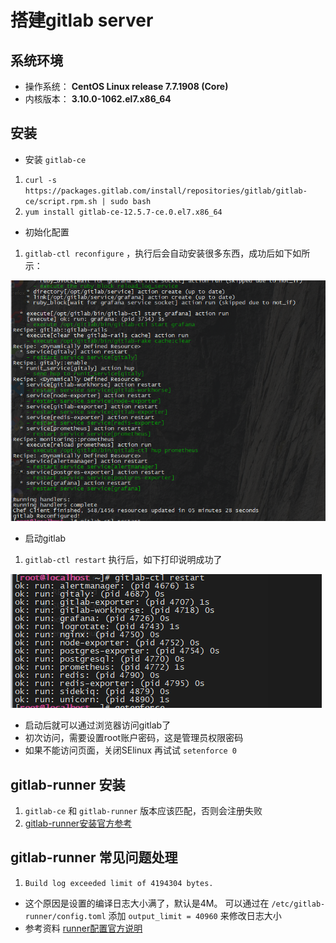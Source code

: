 # 搭建gitlab server


## 系统环境

* 操作系统： **CentOS Linux release 7.7.1908 (Core)**
* 内核版本： **3.10.0-1062.el7.x86_64**

## 安装

* 安装 `gitlab-ce`
1. `curl -s https://packages.gitlab.com/install/repositories/gitlab/gitlab-ce/script.rpm.sh | sudo bash`
2. `yum install gitlab-ce-12.5.7-ce.0.el7.x86_64`

* 初始化配置
1. `gitlab-ctl reconfigure` ，执行后会自动安装很多东西，成功后如下如所示：

![配置成功截图](./images/gitlab-config.png)

* 启动gitlab
1. `gitlab-ctl restart`  执行后，如下打印说明成功了

![启动成功截图](./images/gitlab-restart.png)

* 启动后就可以通过浏览器访问gitlab了
* 初次访问，需要设置root账户密码，这是管理员权限密码
* 如果不能访问页面，关闭SElinux 再试试 `setenforce 0`

## gitlab-runner 安装

1. `gitlab-ce` 和 `gitlab-runner` 版本应该匹配，否则会注册失败
2. [gitlab-runner安装官方参考](https://docs.gitlab.com/runner/install/)

## gitlab-runner 常见问题处理

1. `Build log exceeded limit of 4194304 bytes.`

* 这个原因是设置的编译日志大小满了，默认是4M。 可以通过在 `/etc/gitlab-runner/config.toml` 添加 `output_limit = 40960` 来修改日志大小
* 参考资料 [runner配置官方说明](https://gitlab.com/gitlab-org/gitlab-runner/blob/master/docs/configuration/advanced-configuration.md#the-runners-section)






